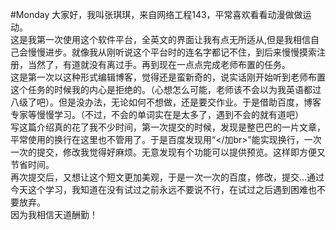 #Monday
大家好，我叫张琪琪，来自网络工程143，平常喜欢看看动漫做做运动。</br>
这是我第一次使用这个软件平台，全英文的界面让我有点无所适从,但是我相信自己会慢慢进步。就像我从刚听说这个平台时的连名字都记不住，到后来慢慢摸索注册，当然了，有道就没有离过手。再到现在一点点完成老师布置的任务。</br>
这是第一次以这种形式编辑博客，觉得还是蛮新奇的，说实话刚开始听到老师布置这个任务的时候我的内心是拒绝的。（心想怎么可能，老师该不会以为我英语都过八级了吧）。但是没办法，无论如何不想做，还是要交作业。于是借助百度，博客专家等慢慢学习。（不过，不会的单词实在是太多了，遇到不会的就有道吧）</br>
写这篇介绍真的花了我不少时间，第一次提交的时候，发现是整巴巴的一片文章，平常使用的换行在这里也不管用了。于是百度发现用“</加br>”能实现换行，一次一次的提交，修改我觉得好麻烦。无意发现有个功能可以提供预览。这样即方便又节省时间。</br>
再次提交后，又想让这个短文更加美观，于是一次一次的百度，修改，提交...通过今天这个学习，我知道在没有试过之前永远不要说不行，在试过之后遇到困难也不要放弃。</br>
因为我相信天道酬勤！
